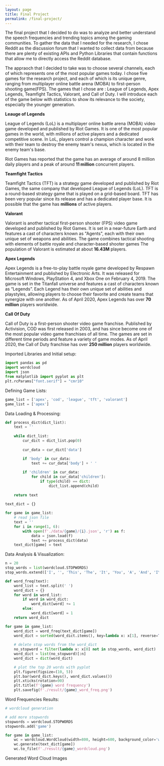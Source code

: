 ```yaml
---
layout: page
title: Final Project
permalink: /final-project/
---
```



The final project that I decided to do was to analyze and better understand the speech frequencies and trending topics among the gaming communities. To gather the data that I needed for the research, I chose Reddit as the discussion forum that I wanted to collect data from because there are plenty of existing APIs and Python Libraries that contain functions that allow me to directly access the Reddit database.

The appraoch that I decided to take was to choose several channels, each of which represents one of the most popular games today. I chose five games for the research project, and each of which is its unique genre, ranging from multiplayer online battle arena (MOBA) to first-person shooting game(FPS). The games that I chose are : League of Legends, Apex Legends, Teamfight Tactics, Valorant, and Call of Duty. I will introduce each of the game below with statistics to show its relevance to the society, especially the younger generation.

**Leauge of Legends**

League of Legends (LoL) is a multiplayer online battle arena (MOBA) video game developed and published by Riot Games. It is one of the most popular games in the world, with millions of active players and a dedicated competitive scene. In LoL, players control a champion character and work with their team to destroy the enemy team's nexus, which is located in the enemy team's base. 

Riot Games has reported that the game has an average of around 8 million daily players and a peak of around **11 million** concurrent players.


**Teamfight Tactics**

Teamfight Tactics (TFT) is a strategy game developed and published by Riot Games, the same company that developed League of Legends (LoL). TFT is a round-based strategy game that is played on a grid-based board. TFT has been very popular since its release and has a dedicated player base. It is possible that the game has **millions** of active players.

**Valorant**

Valorant is another tactical first-person shooter (FPS) video game developed and published by Riot Games. It is set in a near-future Earth and features a cast of characters known as "Agents", each with their own unique set of weapons and abilities. The game combines tactical shooting with elements of battle royale and character-based shooter games The population of Valorant is estimated at about **16.43M** players.

**Apex Legends**

Apex Legends is a free-to-play battle royale game developed by Respawn Entertainment and published by Electronic Arts. It was released for Microsoft Windows, PlayStation 4, and Xbox One on February 4, 2019. The game is set in the Titanfall universe and features a cast of characters known as “Legends”. Each Legend has their own unique set of abilities and playstyles, allowing players to choose their favorite and create teams that synergize with one another. As of April 2020, Apex Legends has over **70 million** players worldwide.

**Call Of Duty**

Call of Duty is a first-person shooter video game franchise. Published by Activision, COD was first released in 2003, and has since become one of the most popular video game franchises of all time. The games are set in different time periods and feature a variety of game modes. As of April 2020, the Call of Duty franchise has over **250 million** players worldwide.



Imported Libraries and Initial setup: 


```python
import pandas as pd
import wordcloud
import json
from matplotlib import pyplot as plt
plt.rcParams["font.serif"] = "cmr10"
```

Defining Game Lists:


```python
game_list = ['apex', 'cod', 'league', 'tft', 'valorant']
game_list = ['apex']
```


Data Loading & Processing: 

```python
def process_dict(dict_list):
    text = ''
    
    while dict_list:
        cur_dict = dict_list.pop(0)
        
        cur_data = cur_dict['data']

        if 'body' in cur_data:
            text += cur_data['body'] + ' '
        
        if 'children' in cur_data:
            for child in cur_data['children']:
                if type(child) == dict:
                    dict_list.append(child)
    
    return text
    
text_dict = {}

for game in game_list:
    # read json file
    text = ''
    for i in range(1, 6):
        with open(f'./data/{game}/{i}.json', 'r') as f:
            data = json.load(f)
            text += process_dict(data)
    text_dict[game] = text
```

Data Analysis & Visualization:

```python
n = 20
stop_words = list(wordcloud.STOPWORDS)
stop_words.extend(['I', '', 'This', 'The', 'It', 'You', 'A', 'And', 'I\'m', 'That', 'If', 'much', 'got', 'game'])

def word_freq(text):
    word_list = text.split(' ')
    word_dict = {}
    for word in word_list:
        if word in word_dict:
            word_dict[word] += 1
        else:
            word_dict[word] = 1
    return word_dict

for game in game_list:
    word_dict = word_freq(text_dict[game])
    word_dict = sorted(word_dict.items(), key=lambda x: x[1], reverse=True)\
    
    # delete stop words from the word_dict
    no_stopword = filter(lambda x: x[0] not in stop_words, word_dict)
    word_dict = list(no_stopword)[:n]
    word_dict = dict(word_dict)

    # plot the top 20 words with pyplot
    plt.figure(figsize=(10, 5))
    plt.bar(word_dict.keys(), word_dict.values())
    plt.xticks(rotation=90)
    plt.title(f'{game} word frequency')
    plt.savefig(f'./result/{game}_word_freq.png')
 ```
 
 Word Frequencies Results:
 
 
 
```python
# wordcloud generation

# add more stopwords
stopwords = wordcloud.STOPWORDS
stopwords.add('game')

for game in game_list:
    wc = wordcloud.WordCloud(width=800, height=600, background_color='white', max_words=100, stopwords=stopwords)
    wc.generate(text_dict[game])
    wc.to_file(f'./result/{game}_wordcloud.png')
```


Generated Word Cloud Images
